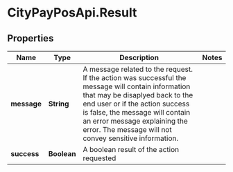 # CityPayPosApi.Result

## Properties
Name | Type | Description | Notes
------------ | ------------- | ------------- | -------------
**message** | **String** | A message related to the request. If the action was successful the message will contain information that may be disaplyed back to the end user or if the action success is false, the message will contain an error message explaining the error. The message will not convey sensitive information. | 
**success** | **Boolean** | A boolean result of the action requested | 


